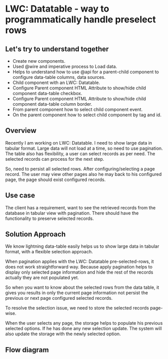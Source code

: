 # LWC: Datatable - way to programmatically handle preselect rows

## Let's try to understand together

* Create new components.
* Used @wire and imperative process to Load data.
* Helps to understand how to use @api for a parent-child component to configure data-table columns, data sources.
* Child component with an LWC: Datatable.
* Configure Parent component HTML Attribute to show/hide child component data-table checkbox.
* Configure Parent component HTML Attribute to show/hide child component data-table column border.
* From parent component how to select child component event.
* On the parent component how to select child component by tag and id. 

## Overview

Recently I am working on LWC: Datatable. I need to show large data in tabular format. Large data will not load at a time, so need to use pagination. The table also has flexibility, a user can select records as per need. The selected records can process for the next step.

So, need to persist all selected rows. After configuring/selecting a page record. The user may view other pages also he may back to his configured page, the page should exist configured records.

## Use case

The client has a requirement, want to see the retrieved records from the database in tabular view with pagination. There should have the functionality to preserve selected records.

## Solution Approach

We know lightning data-table easily helps us to show large data in tabular format, with a flexible selection approach.

When pagination applies with the LWC: Datatable pre-selected-rows, it does not work straightforward way. Because apply pagination helps to display only selected page information and hide the rest of the records actually they are not populated yet.

So when you want to know about the selected rows from the data table, it gives you results in only the current page information not persist the previous or next page configured selected records.

To resolve the selection issue, we need to store the selected records page-wise. 

When the user selects any page, the storage helps to populate his previous selected options. If he has done any new selection update. The system will also update the storage with the newly selected option.

## Flow diagram


